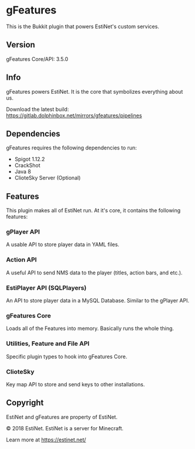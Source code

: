 # gFeatures

This is the Bukkit plugin that powers EstiNet's custom services.

## Version
gFeatures Core/API: 3.5.0

## Info
gFeatures powers EstiNet.
It is the core that symbolizes everything about us.

Download the latest build: https://gitlab.dolphinbox.net/mirrors/gfeatures/pipelines

## Dependencies
gFeatures requires the following dependencies to run:
* Spigot 1.12.2
* CrackShot
* Java 8
* ClioteSky Server (Optional)

## Features
This plugin makes all of EstiNet run. At it's core, it contains the following features:

### gPlayer API
A usable API to store player data in YAML files.

### Action API
A useful API to send NMS data to the player (titles, action bars, and etc.).

### EstiPlayer API (SQLPlayers)
An API to store player data in a MySQL Database. Similar to the gPlayer API.

### gFeatures Core
Loads all of the Features into memory. Basically runs the whole thing.

### Utilities, Feature and File API
Specific plugin types to hook into gFeatures Core.

### ClioteSky
Key map API to store and send keys to other installations.

## Copyright
EstiNet and gFeatures are property of EstiNet.

© 2018 EstiNet. EstiNet is a server for Minecraft.

Learn more at https://estinet.net/


